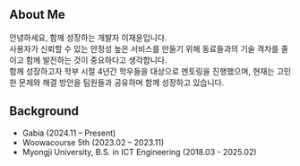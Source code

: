 ## About Me

<p>
안녕하세요, 함께 성장하는 개발자 이재윤입니다. <br>
사용자가 신뢰할 수 있는 안정성 높은 서비스를 만들기 위해 동료들과의 기술 격차를 줄이고 함께 발전하는 것이 중요하다고 생각합니다. <br>
함께 성장하고자 학부 시절 4년간 학우들을 대상으로 멘토링을 진행했으며, 현재는 고민한 문제와 해결 방안을 팀원들과 공유하며 함께 성장하고 있습니다.
</p>

## Background
- Gabia (2024.11 – Present)
- Woowacourse 5th (2023.02 – 2023.11)
- Myongji University, B.S. in ICT Engineering (2018.03 - 2025.02)

<!-- 
## Problem Solving

[![Solved.ac Profile](http://mazassumnida.wtf/api/v2/generate_badge?boj=sosow0212)](https://solved.ac/sosow0212/)
-->

